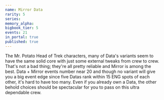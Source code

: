 ```yaml
---
name: Mirror Data
rarity: 5
series:
memory_alpha:
bigbook_tier: 5
events: 21
in_portal: true
published: true
---
```


The Mr. Potato Head of Trek characters, many of Data's variants seem to have the same solid core with just some external tweaks from crew to crew. That's not a bad thing; they're all pretty reliable and Mirror is among the best. Data + Mirror events number near 20 and though no variant will give you a big event edge since five Datas rank within 15 ENG spots of each other, it's hard to have too many. Even if you already own a Data, the other behold choices should be spectacular for you to pass on this ultra dependable crew.
